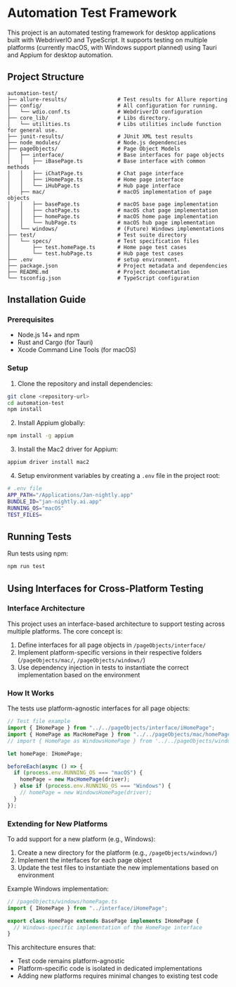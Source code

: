 # Automation Test Framework

This project is an automated testing framework for desktop applications built with WebdriverIO and TypeScript. It supports testing on multiple platforms (currently macOS, with Windows support planned) using Tauri and Appium for desktop automation.

## Project Structure

```
automation-test/
├── allure-results/                # Test results for Allure reporting
├── config/                        # All configuration for running.
│   └── wdio.conf.ts               # WebdriverIO configuration
├── core_lib/                      # Libs directory.
│   └── utilities.ts               # Libs utilities include function for general use.
├── junit-results/                 # JUnit XML test results
├── node_modules/                  # Node.js dependencies
├── pageObjects/                   # Page Object Models
│   ├── interface/                 # Base interfaces for page objects
│   │   ├── iBasePage.ts           # Base interface with common methods
│   │   ├── iChatPage.ts           # Chat page interface
│   │   ├── iHomePage.ts           # Home page interface
│   │   └── iHubPage.ts            # Hub page interface
│   ├── mac/                       # macOS implementation of page objects
│   │   ├── basePage.ts            # macOS base page implementation
│   │   ├── chatPage.ts            # macOS chat page implementation
│   │   ├── homePage.ts            # macOS home page implementation
│   │   └── hubPage.ts             # macOS hub page implementation
│   └── windows/                   # (Future) Windows implementations
├── test/                          # Test suite directory
│   └── specs/                     # Test specification files
│       ├── test.homePage.ts       # Home page test cases
│       └── test.hubPage.ts        # Hub page test cases
├── .env                           # setup environment.
├── package.json                   # Project metadata and dependencies
├── README.md                      # Project documentation
└── tsconfig.json                  # TypeScript configuration
```

## Installation Guide

### Prerequisites

- Node.js 14+ and npm
- Rust and Cargo (for Tauri)
- Xcode Command Line Tools (for macOS)

### Setup

1. Clone the repository and install dependencies:

```bash
git clone <repository-url>
cd automation-test
npm install
```

2. Install Appium globally:

```bash
npm install -g appium
```

3. Install the Mac2 driver for Appium:

```bash
appium driver install mac2
```

4. Setup environment variables by creating a `.env` file in the project root:

```bash
# .env file
APP_PATH="/Applications/Jan-nightly.app"
BUNDLE_ID="jan-nightly.ai.app"
RUNNING_OS="macOS"
TEST_FILES=
```

## Running Tests

Run tests using npm:

```bash
npm run test
```

## Using Interfaces for Cross-Platform Testing

### Interface Architecture

This project uses an interface-based architecture to support testing across multiple platforms. The core concept is:

1. Define interfaces for all page objects in `/pageObjects/interface/`
2. Implement platform-specific versions in their respective folders (`/pageObjects/mac/`, `/pageObjects/windows/`)
3. Use dependency injection in tests to instantiate the correct implementation based on the environment

### How It Works

The tests use platform-agnostic interfaces for all page objects:

```typescript
// Test file example
import { IHomePage } from "../../pageObjects/interface/iHomePage";
import { HomePage as MacHomePage } from "../../pageObjects/mac/homePage";
// import { HomePage as WindowsHomePage } from '../../pageObjects/windows/homePage';

let homePage: IHomePage;

beforeEach(async () => {
  if (process.env.RUNNING_OS === "macOS") {
    homePage = new MacHomePage(driver);
  } else if (process.env.RUNNING_OS === "Windows") {
    // homePage = new WindowsHomePage(driver);
  }
});
```

### Extending for New Platforms

To add support for a new platform (e.g., Windows):

1. Create a new directory for the platform (e.g., `/pageObjects/windows/`)
2. Implement the interfaces for each page object
3. Update the test files to instantiate the new implementations based on environment

Example Windows implementation:

```typescript
// /pageObjects/windows/homePage.ts
import { IHomePage } from "../interface/iHomePage";

export class HomePage extends BasePage implements IHomePage {
  // Windows-specific implementation of the HomePage interface
}
```

This architecture ensures that:

- Test code remains platform-agnostic
- Platform-specific code is isolated in dedicated implementations
- Adding new platforms requires minimal changes to existing test code
